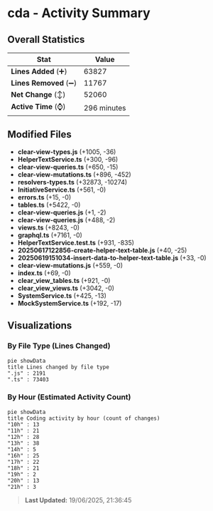 # cda - Activity Summary 

## Overall Statistics

| Stat                   | Value                                                             |
| ---------------------- | ----------------------------------------------------------------- |
| **Lines Added** (➕)   | 63827                                          |
| **Lines Removed** (➖) | 11767                                        |
| **Net Change** (↕)    | 52060                |
| **Active Time** (⌚)   | 296 minutes |


## Modified Files
- **clear-view-types.js** (+1005, -36)
- **HelperTextService.ts** (+300, -96)
- **clear-view-queries.ts** (+650, -15)
- **clear-view-mutations.ts** (+896, -452)
- **resolvers-types.ts** (+32873, -10274)
- **InitiativeService.ts** (+561, -0)
- **errors.ts** (+15, -0)
- **tables.ts** (+5422, -0)
- **clear-view-queries.js** (+1, -2)
- **clear-view-queries.js** (+488, -2)
- **views.ts** (+8243, -0)
- **graphql.ts** (+7161, -0)
- **HelperTextService.test.ts** (+931, -835)
- **20250617122856-create-helper-text-table.js** (+40, -25)
- **20250619151034-insert-data-to-helper-text-table.js** (+33, -0)
- **clear-view-mutations.js** (+559, -0)
- **index.ts** (+69, -0)
- **clear_view_tables.ts** (+921, -0)
- **clear_view_views.ts** (+3042, -0)
- **SystemService.ts** (+425, -13)
- **MockSystemService.ts** (+192, -17)

## Visualizations

### By File Type (Lines Changed)

```mermaid
pie showData
title Lines changed by file type
".js" : 2191
".ts" : 73403
```

### By Hour (Estimated Activity Count)

```mermaid
pie showData
title Coding activity by hour (count of changes)
"10h" : 13
"11h" : 21
"12h" : 28
"13h" : 38
"14h" : 5
"16h" : 25
"17h" : 22
"18h" : 21
"19h" : 2
"20h" : 13
"21h" : 3
```


> **Last Updated:** 19/06/2025, 21:36:45